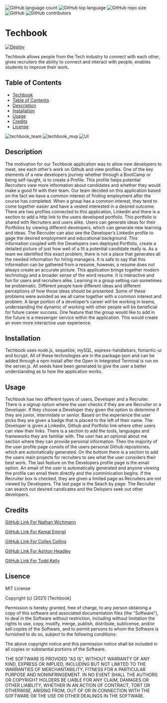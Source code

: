 ![GitHub language count](https://img.shields.io/github/languages/count/Techbook-Organization/techbook?color=green&label=Languages&logo=github&logoColor=green)
![GitHub top language](https://img.shields.io/github/languages/top/Techbook-Organization/techbook?color=red&label=HTML&logo=HTML5&logoColor=5)
![GitHub repo size](https://img.shields.io/github/repo-size/Techbook-Organization/techbook?color=cyan&label=Repo%20Size&logo=github&logoColor=cyan)
![GitHub](https://img.shields.io/github/license/Techbook-Organization/techbook?color=pink&label=License&logo=github&logoColor=pink)
![GitHub contributors](https://img.shields.io/github/contributors/Techbook-Organization/techbook?color=yellow&label=Contributors&logo=git&logoColor=yellow)
# Techbook
[![Deploy](https://www.herokucdn.com/deploy/button.svg)](https://my-techbook.herokuapp.com)

Techbook allows people from the Tech industry to connect with each other, gives recruiters the ability to connect and interact with people, enables students to improve their work. 

## Table of Contents 
  - [Techbook](#techbook)
  - [Table of Contents](#table-of-contents)
  - [Description](#description)
  - [Installation](#installation)
  - [Usage](#usage)
  - [Credits](#credits)
  - [License](#lisence)
 
![techbook_team](https://user-images.githubusercontent.com/75903418/119923658-14a37180-bf40-11eb-9f97-b3afff81a636.PNG)
![techbook_mvp](https://user-images.githubusercontent.com/75903418/119923665-166d3500-bf40-11eb-9202-94110318dae1.PNG)
![UI](https://user-images.githubusercontent.com/75903418/119923673-1a995280-bf40-11eb-9b02-8c7af310a7bc.png)

## Description 
The motivation for our Techbook application was to allow new developers to meet, see each other’s work on Github and view profiles. One of the key elements of a new developers 
journey whether through a BootCamp or being self-taught, is to create a Profile. This profile helps potential Recruiters view more information about candidates and whether they would make a good fit with their team. Our team decided on this application based on the fact we have a common interest of finding employment after the course has completed. When a group has a common interest, they tend to come together easier and have a vested interested in a desired outcome. 
There are two profiles connected to this application, Linkedin and there is a section to add a http link to the users developed portfolio. This portfolio is shared with Recruiters and users alike. Users can generate ideas for their Portfolios by viewing different developers, which can generate new learning and ideas. 
The Recruiter can also see the Developer’s Linkedin profile to gage the desired employment and educational background. This information coupled with the Developers own deployed Portfolio, create a detailed picture of just how well of a fit a potential candidate really is. 
As a team we identified this exact problem, there is not a place that generates all the needed information for hiring managers. It is safe to say that this information can be gathered from a resume, however, a resume does not always create an accurate picture. This application brings together modern technology and a broader sense of the word resume. It is interactive and fun for users and recruiters alike. 
Learning in a group setting can sometimes be problematic. Different people have different ideas and different perceptions of how those ideas should be presented. Some of these problems were avoided as we all came together with a common interest and problem. A large portion of a developer’s career will be working in teams, understanding the dynamic of working with other people will be beneficial for future career success. 
One feature that the group would like to add in the future is a messenger service within the application. This would create an even more interactive user experience.


## Installation
Techbook uses node.js, sequelize, mySQL, express-handlebars, fomantic-ui and bcrypt. All of these technologies are in the package-json and can be added through a npm install
after the Open in Integrated Terminal is run on the server.js. All seeds have been generated to give the user a better understanding as to how the application works.
 

## Usage 
Techbook has two different types of users, Developer and a Recruiter. There is a signup option where the user checks if they are are Recruiter or a Developer. If they choose a Developer they given the option to determine if they are junior, intermidate or senior. Based on the experience the user picks they are given a badge that is placed to the left of their name. The Developer is given a Linkedin, Github and Portfolio link where other users can view their links. There is a section to add the tools, languages and frameworks they are familiar with. The user has an optional about me section where they can provide personal information. Then the majority of the user profile page consits of the users personal Github repositories, which are automatically generated. On the bottom there is a section to add the users main projects for recruiters to see what the user considers their best work. The last feature on the Developers profile page is the email option. An email of the user is automatically generated and anyone viewing the profile can email them directly and the comminication begins.
If the Recruiter box is checked, they are given a limited page as Recruiters are not viewed by Developers. 
The last page is the Seach by page. The Recruiter can search out desired candicates and the Delopers seek out other developers. 

## Credits 
<a href="https://github.com/NathanWichmann/">GitHub Link For Nathan Wichmann</a>

<a href="https://github.com/kemaldemirgil/">GitHub Link For Kemal Emirgil</a>

<a href="https://github.com/colleencollins8/">GitHub Link For Collen Collins</a>

<a href="https://github.com/Ashiemotto/">GitHub Link For Ashton Headley</a>

<a href="https://github.com/ToddKelly">GitHub Link For Todd Kelly</a>


## Lisence 
MIT License

Copyright (c) [2021] [Techbook]

Permission is hereby granted, free of charge, to any person obtaining a copy
of this software and associated documentation files (the "Software"), to deal
in the Software without restriction, including without limitation the rights
to use, copy, modify, merge, publish, distribute, sublicense, and/or sell
copies of the Software, and to permit persons to whom the Software is
furnished to do so, subject to the following conditions:

The above copyright notice and this permission notice shall be included in all
copies or substantial portions of the Software.

THE SOFTWARE IS PROVIDED "AS IS", WITHOUT WARRANTY OF ANY KIND, EXPRESS OR
IMPLIED, INCLUDING BUT NOT LIMITED TO THE WARRANTIES OF MERCHANTABILITY,
FITNESS FOR A PARTICULAR PURPOSE AND NONINFRINGEMENT. IN NO EVENT SHALL THE
AUTHORS OR COPYRIGHT HOLDERS BE LIABLE FOR ANY CLAIM, DAMAGES OR OTHER
LIABILITY, WHETHER IN AN ACTION OF CONTRACT, TORT OR OTHERWISE, ARISING FROM,
OUT OF OR IN CONNECTION WITH THE SOFTWARE OR THE USE OR OTHER DEALINGS IN THE
SOFTWARE.


 
